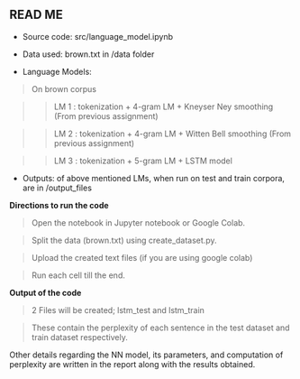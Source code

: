 ## READ ME

* Source code: src/language_model.ipynb

* Data used: brown.txt in /data folder

* Language Models:
> On brown corpus

>>  LM 1 : tokenization + 4-gram LM + Kneyser Ney smoothing (From previous assignment)
  
>> LM 2 : tokenization + 4-gram LM + Witten Bell smoothing (From previous assignment) 

>> LM 3 : tokenization + 5-gram LM + LSTM model

* Outputs: of above mentioned LMs, when run on test and train corpora, are in  /output_files


**Directions to run the code**

> Open the notebook in Jupyter notebook or Google Colab.

> Split the data (brown.txt) using create_dataset.py.

> Upload the created text files (if you are using google colab)

> Run each cell till the end.

**Output of the code**

> 2 Files will be created; lstm_test and lstm_train

> These contain the perplexity of each sentence in the test dataset and train dataset respectively.

Other details regarding the NN model, its parameters, and computation of perplexity are written in the report along with the
results obtained.

